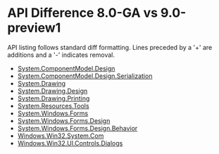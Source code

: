 # API Difference 8.0-GA vs 9.0-preview1

API listing follows standard diff formatting.
Lines preceded by a '+' are additions and a '-' indicates removal.

* [System.ComponentModel.Design](9.0-preview1_System.ComponentModel.Design.md)
* [System.ComponentModel.Design.Serialization](9.0-preview1_System.ComponentModel.Design.Serialization.md)
* [System.Drawing](9.0-preview1_System.Drawing.md)
* [System.Drawing.Design](9.0-preview1_System.Drawing.Design.md)
* [System.Drawing.Printing](9.0-preview1_System.Drawing.Printing.md)
* [System.Resources.Tools](9.0-preview1_System.Resources.Tools.md)
* [System.Windows.Forms](9.0-preview1_System.Windows.Forms.md)
* [System.Windows.Forms.Design](9.0-preview1_System.Windows.Forms.Design.md)
* [System.Windows.Forms.Design.Behavior](9.0-preview1_System.Windows.Forms.Design.Behavior.md)
* [Windows.Win32.System.Com](9.0-preview1_Windows.Win32.System.Com.md)
* [Windows.Win32.UI.Controls.Dialogs](9.0-preview1_Windows.Win32.UI.Controls.Dialogs.md)
